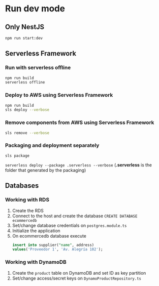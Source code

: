 # Run dev mode

## Only NestJS

```bash
npm run start:dev
```

## Serverless Framework

### Run with serverless offline

```bash
npm run build
serverless offline
```

### Deploy to AWS using Serverless Framework

```bash
npm run build
sls deploy --verbose
```

### Remove components from AWS using Serverless Framework

```bash
sls remove --verbose
```

### Packaging and deployment separately

`sls package`

`serverless deploy --package .serverless --verbose` (**.serverless** is the folder that generated by the packaging)

## Databases

### Working with RDS

1. Create the RDS
2. Connect to the host and create the database
   `CREATE DATABASE ecommercedb`
3. Set/change database credentials on `postgres.module.ts`
4. Initialize the application
5. On ecommercedb database execute
   ```sql
   insert into supplier("name", address)
   values('Proveedor 1', 'Av. Alegría 102');
   ```

### Working with DynamoDB

1. Create the `product` table on DynamoDB and set ID as key partition
2. Set/change access/secret keys on `DynamoProductRepository.ts`
